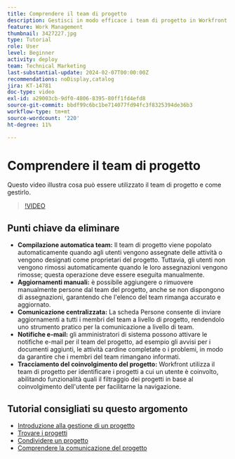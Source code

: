 ```yaml
---
title: Comprendere il team di progetto
description: Gestisci in modo efficace i team di progetto in Workfront con popolazione automatica dei team, aggiornamenti manuali, comunicazione centralizzata, notifiche e-mail e monitoraggio del coinvolgimento del progetto per una collaborazione semplificata.
feature: Work Management
thumbnail: 3427227.jpg
type: Tutorial
role: User
level: Beginner
activity: deploy
team: Technical Marketing
last-substantial-update: 2024-02-07T00:00:00Z
recommendations: noDisplay,catalog
jira: KT-14781
doc-type: video
exl-id: a29003cb-9df0-4806-8395-80ff1fd4efd8
source-git-commit: bbdf99c6bc1be714077fd94fc3f8325394de36b3
workflow-type: tm+mt
source-wordcount: '220'
ht-degree: 11%

---
```


# Comprendere il team di progetto

Questo video illustra cosa può essere utilizzato il team di progetto e come gestirlo.

>[!VIDEO](https://video.tv.adobe.com/v/3427227/?quality=12&learn=on&enablevpops=1)

## Punti chiave da eliminare

* **Compilazione automatica team:** Il team di progetto viene popolato automaticamente quando agli utenti vengono assegnate delle attività o vengono designati come proprietari del progetto. &#x200B; Tuttavia, gli utenti non vengono rimossi automaticamente quando le loro assegnazioni vengono rimosse; questa operazione deve essere eseguita manualmente. &#x200B;
* **Aggiornamenti manuali:** è possibile aggiungere o rimuovere manualmente persone dal team del progetto, anche se non dispongono di assegnazioni, garantendo che l&#39;elenco del team rimanga accurato e aggiornato. &#x200B;
* **Comunicazione centralizzata:** La scheda Persone consente di inviare aggiornamenti a tutti i membri del team a livello di progetto, rendendolo uno strumento pratico per la comunicazione a livello di team. &#x200B;
* **Notifiche e-mail:** gli amministratori di sistema possono attivare le notifiche e-mail per il team del progetto, ad esempio gli avvisi per i documenti aggiunti, le attività cardine completate o i problemi, in modo da garantire che i membri del team rimangano informati. &#x200B;
* **Tracciamento del coinvolgimento del progetto:** Workfront utilizza il team di progetto per identificare i progetti a cui un utente è coinvolto, abilitando funzionalità quali il filtraggio dei progetti in base al coinvolgimento dell&#39;utente per facilitarne la navigazione. &#x200B;

## Tutorial consigliati su questo argomento

* [Introduzione alla gestione di un progetto](/help/manage-work/projects/getting-started-manage-a-project.md)
* [Trovare i progetti](/help/manage-work/projects/find-projects.md)
* [Condividere un progetto](/help/manage-work/projects/share-a-project.md)
* [Comprendere la comunicazione del progetto](/help/manage-work/projects/understand-project-communication.md)
